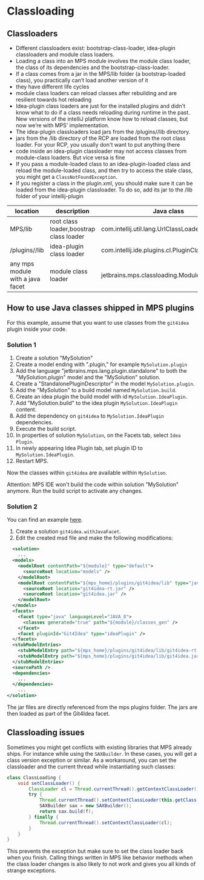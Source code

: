 # Classloading

## Classloaders

- Different classloaders exist: bootstrap-class-loader, idea-plugin classloaders and module class loaders.
- Loading a class into an MPS module involves the module class loader, the class of its dependencies and the bootstrap-class-loader.
- If a class comes from a jar in the MPS/lib folder (a bootstrap-loaded class), you practically can’t load another version of it
- they have different life cycles
- module class loaders can reload classes after rebuilding and are resilient towards hot reloading
- Idea-plugin class loaders are just for the installed plugins and didn't know what to do if a class needs reloading during runtime in the past. New versions of the intelliJ platform know how to reload classes, but now we’re with MPS’ implementation.
- The idea-plugin classloaders load jars from the /plugins/<plugin-name>/lib directory.
- jars from the /lib directory of the RCP are loaded from the root class loader. For your RCP, you usually don't want to put anything there
- code inside an idea-plugin classloader may not access classes from module-class loaders. But vice versa is fine
- If you pass a module-loaded class to an idea-plugin-loaded class and reload the module-loaded class, and then try to access the stale class, you might get a `ClassNotFoundException`.
- If you register a class in the plugin.xml, you should make sure it can be loaded from the idea-plugin classloader. To do so, add its jar to the /lib folder of your intellij-plugin

| location                         | description                             | Java class                                    |
|----------------------------------|-----------------------------------------|-----------------------------------------------|
| MPS/lib                          | root class loader,boostrap class loader | com.intellij.util.lang.UrlClassLoader         |
| /plugins/<plugin-name>/lib       | idea-plugin class loader                | com.intellij.ide.plugins.cl.PluginClassLoader |
| any mps module with a java facet | module class loader                     | jetbrains.mps.classloading.ModuleClassLoader  |

## How to use Java classes shipped in MPS plugins

For this example, assume that you want to use classes from the `git4idea` plugin inside your code.

### Solution 1

1. Create a solution "MySolution"
2. Create a model ending with ".plugin," for example `MySolution.plugin`
3. Add the language "jetbrains.mps.lang.plugin.standalone" to both the "MySolution.plugin" model and the "MySolution" solution.
4. Create a "StandalonePluginDescriptor" in the model `MySolution.plugin`.
5. Add the "MySolution" to a build model named `MySolution.build`.
6. Create an idea plugin the build model with id `MySolution.IdeaPlugin`.
7. Add "MySolution.build" to the idea plugin `MySolution.IdeaPlugin` content.
8. Add the dependency on `git4idea` to `MySolution.IdeaPlugin` dependencies.
9. Execute the build script.
10. In properties of solution `MySolution`, on the Facets tab, select `Idea Plugin`.
11. In newly appearing Idea Plugin tab, set plugin ID to `MySolution.IdeaPlugin`.
12. Restart MPS.

Now the classes within `git4idea` are available within `MySolution`.

Attention: MPS IDE won't build the code within solution "MySolution" anymore. Run the build script to activate any changes.

### Solution 2

You can find an example [here](https://github.com/modelix/modelix/blob/master/mps/solutions/org.modelix.git4idea.withJavaFacet/org.modelix.git4idea.withJavaFacet.msd).

1. Create a solution `git4idea.withJavaFacet`.
2. Edit the created msd file and make the following modifications:
```xml
  <solution>
    ...
  <models>
    <modelRoot contentPath="${module}" type="default">
      <sourceRoot location="models" />
    </modelRoot>
    <modelRoot contentPath="${mps_home}/plugins/git4idea/lib" type="java_classes">
      <sourceRoot location="git4idea-rt.jar" />
      <sourceRoot location="git4idea.jar" />
    </modelRoot>
  </models>
  <facets>
    <facet type="java" languageLevel="JAVA_8">
      <classes generated="true" path="${module}/classes_gen" />
    </facet>
    <facet pluginId="Git4Idea" type="ideaPlugin" />
  </facets>
  <stubModelEntries>
    <stubModelEntry path="${mps_home}/plugins/git4idea/lib/git4idea-rt.jar" />
    <stubModelEntry path="${mps_home}/plugins/git4idea/lib/git4idea.jar" />
  </stubModelEntries>
  <sourcePath />
  <dependencies>
    ...
  </dependencies>
    ...
</solution>
```

The jar files are directly referenced from the mps plugins folder. The jars are then loaded as part of the Git4Idea facet.

## Classloading issues

Sometimes you might get conflicts with existing libraries that MPS already ships. For instance while using the `SAXBuilder`. In these cases, you will get a class version exception or similar. As a workaround, you can set the classloader and the current thread while instantiating such classes:

```java
class ClassLoading {
    void setClassLoader() {
        ClassLoader cl = Thread.currentThread().getContextClassLoader();
        try {
            Thread.currentThread().setContextClassLoader(this.getClass().getClassLoader());
            SAXBuilder sax = new SAXBuilder();
            return sax.build(f);
        } finally {
            Thread.currentThread().setContextClassLoader(cl);
        }
    }   
}
```

This prevents the exception but make sure to set the class loader back when you finish. Calling things written in MPS like behavior methods when the class loader changes is also likely to not work and gives you all kinds of strange exceptions.